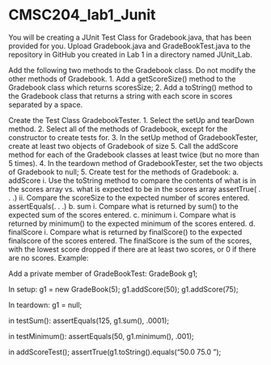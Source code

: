 # CMSC204_lab1_Junit
You will be creating a JUnit Test Class for Gradebook.java, that has been provided for you.  Upload Gradebook.java and GradeBookTest.java to the repository in GitHub you created in Lab 1 in a directory named JUnit_Lab.

Add the following two methods to the Gradebook class.  Do not modify the other methods of Gradebook.
    1. Add a getScoreSize() method to the Gradebook class which returns scoresSize;
    2. Add a toString() method to the Gradebook class that returns a string with each score in scores separated by a space.

Create the Test Class GradebookTester.
    1. Select the setUp and tearDown method.
    2. Select all of the methods of Gradebook, except for the constructor to create tests for.
    3. In the setUp method of GradebookTester, create at least two objects of Gradebook of size 5.  Call the addScore method for each of the Gradebook classes at least twice (but no more than 5 times).
    4. In the teardown method of GradebookTester, set the two objects of Gradebook to null;
    5. Create test for the methods of Gradebook:
        a. addScore
            i. Use the toString method to compare the contents of what is in the scores array vs. what is expected to be in the scores array
assertTrue( . . .)
            ii. Compare the scoreSize to the expected number of scores entered.
assertEquals(. . .)
        b.  sum
            i. Compare what is returned by sum() to the expected sum of the scores entered.
        c.  minimum
            i. Compare what is returned by minimum() to the expected minimum of the scores entered.
        d.  finalScore
            i. Compare what is returned by finalScore() to the expected finalscore of the scores entered.
The finalScore is the sum of the scores, with the lowest score dropped if there are at least two scores, or 0 if there are no scores.
Example:

Add a private member of GradeBookTest:
	GradeBook g1;

In setup:
g1 = new GradeBook(5);
g1.addScore(50);
g1.addScore(75);

In teardown:
	g1 = null;

in testSum():
assertEquals(125, g1.sum(), .0001);

in testMinimum():
	assertEquals(50, g1.minimum(), .001);

in addScoreTest();
	assertTrue(g1.toString().equals(“50.0 75.0 ”);

